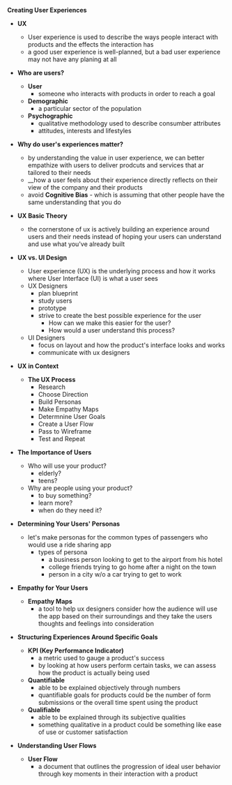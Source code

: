 __Creating User Experiences__

- __UX__
    - User experience is used to describe the ways people interact with products and the effects the interaction has
    - a good user experience is well-planned, but a bad user experience may not have any planing at all

- __Who are users?__
    - __User__
        - someone who interacts with products in order to reach a goal
    - __Demographic__
        - a particular sector of the population
    - __Psychographic__
        - qualitative methodology used to describe consumber attributes
        - attitudes, interests and lifestyles

- __Why do user's experiences matter?__
    - by understanding the value in user experience, we can better empathize with users to deliver prodcuts and services that ar tailored to their needs
    - __how a user feels about their experience directly reflects on their view of the company and their products
    - avoid __Cognitive Bias__ - which is assuming that other people have the same understanding that you do

- __UX Basic Theory__
    - the cornerstone of ux is actively building an experience around users and their needs instead of hoping your users can understand and use what you've already built

- __UX vs. UI Design__
    - User experience (UX) is the underlying process and how it works where User Interface (UI) is what a user sees
    - UX Designers
        - plan blueprint
        - study users
        - prototype
        - strive to create the best possible experience for the user
            - How can we make this easier for the user?
            - How would a user understand this process?
    - UI Designers
        - focus on layout and how the product's interface looks and works
        - communicate with ux designers

- __UX in Context__
    - __The UX Process__
        - Research
        - Choose Direction
        - Build Personas
        - Make Empathy Maps
        - Determnine User Goals
        - Create a User Flow
        - Pass to Wireframe
        - Test and Repeat

- __The Importance of Users__
    - Who will use your product?
        - elderly? 
        - teens?
    - Why are people using your product?
        - to buy something?
        - learn more?
        - when do they need it?

- __Determining Your Users' Personas__
    - let's make personas for the common types of passengers who would use a ride sharing app
        - types of persona
            - a business person looking to get to the airport from his hotel
            - college friends trying to go home after a night on the town
            - person in a city w/o a car trying to get to work

- __Empathy for Your Users__
    - __Empathy Maps__
        - a tool to help ux designers consider how the audience will use the app based on their surroundings and they take the users thoughts and feelings into consideration

- __Structuring Experiences Around Specific Goals__
    - __KPI (Key Performance Indicator)__
        - a metric used to gauge a product's success
        - by looking at how users perform certain tasks, we can assess how the product is actually being used
    - __Quantifiable__
        - able to be explained objectively through numbers
        - quantifiable goals for products could be the number of form submissions or the overall time spent using the product
    - __Qualifiable__
        - able to be explained through its subjective qualities
        - something qualitative in a product could be something like ease of use or customer satisfaction

- __Understanding User Flows__
    - __User Flow__
        - a document that outlines the progression of ideal user behavior through key moments in their interaction with a product